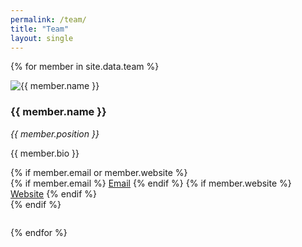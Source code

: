 ```yaml
---
permalink: /team/
title: "Team"
layout: single
---
```


{% for member in site.data.team %}
  <div class="feature__item">
    <div class="archive__item">
      <div class="archive__item-teaser">
        <img src="{{ member.image | default: '/assets/images/team/placeholder.jpg' }}" 
             alt="{{ member.name }}"
             onerror="this.src='/assets/images/team/placeholder.jpg'">
      </div>
      <div class="archive__item-body">
        <h3 class="archive__item-title">{{ member.name }}</h3>
        <div class="archive__item-excerpt">
          <p><em>{{ member.position }}</em></p>
          <p>{{ member.bio }}</p>
          {% if member.email or member.website %}
          <div class="page__meta">
            {% if member.email %}
            <a href="mailto:{{ member.email }}"><i class="fas fa-fw fa-envelope" aria-hidden="true"></i> Email</a>
            {% endif %}
            {% if member.website %}
            <a href="{{ member.website }}" target="_blank"><i class="fas fa-fw fa-link" aria-hidden="true"></i> Website</a>
            {% endif %}
          </div>
          {% endif %}
        </div>
      </div>
    </div>
  </div>
{% endfor %}

<style>
.feature__item {
  margin-bottom: 2em;
}

@media screen and (min-width: 768px) {
  .feature__wrapper {
    display: grid;
    grid-template-columns: repeat(2, 1fr);
    gap: 2rem;
  }
}

@media screen and (min-width: 1200px) {
  .feature__wrapper {
    grid-template-columns: repeat(3, 1fr);
  }
}
</style>
